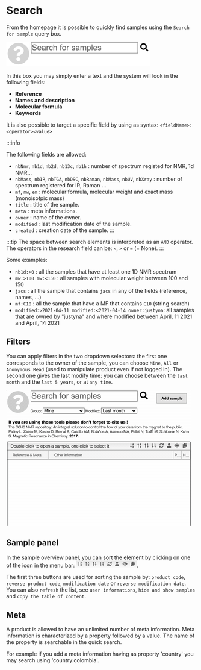 # Search

From the homepage it is possible to quickly find samples using the `Search for sample` query box.

![search_query](search.png)

In this box you may simply enter a text and the system will look in the following fields:

>
- **Reference**
- **Names and description**
- **Molecular formula**
- **Keywords**

It is also possible to target a specific field by using as syntax: `<fieldName>:<operator><value>`

:::info

The following fields are allowed:

- `nbNmr`, `nb1d`, `nb2d`, `nb13c`, `nb1h` : number of spectrum registed for NMR, 1d NMR...
- `nbMass`, `nbIR`, `nbTGA`, `nbDSC`, `nbRaman`, `nbMass`, `nbUV`, `nbXray` : number of spectrum registered for IR, Raman ...
- `mf`, `mw`, `em` : molecular formula, molecular weight and exact mass (monoisotpic mass)
- `title` : title of the sample.
- `meta` : meta informations.
- `owner` : name of the owner.
- `modified` : last modification date of the sample.
- `created` : creation date of the sample.
:::

:::tip
The space between search elements is interpreted as an `AND` operator. The operators in the research field can be: `<`, `>` or `=` (= None).
:::

Some examples:

- `nb1d:>0` : all the samples that have at least one 1D NMR spectrum
- `mw:>100 mw:<150` : all samples with molecular weight between 100 and 150
- `jacs` : all the sample that contains `jacs` in any of the fields (reference, names, ...)
- `mf:C10` : all the sample that have a MF that contains `C10` (string search)
- `modified:>2021-04-11 modified:<2021-04-14 owner:justyna`: all samples that are owned by "justyna" and where modified between April, 11 2021 and April, 14 2021

## Filters

You can apply filters in the two dropdown selectors: the first one corresponds to the owner of the sample, you can choose `Mine`, `All` or `Anonymous Read` (used to manipulate product even if not logged in). The second one gives the last modify time: you can choose between the `last month` and the `last 5 years`, or at `any time`.

![filter_search](filter_search.gif)

## Sample panel

In the sample overview panel, you can sort the element by clicking on one of the icon in the menu bar: ![sort](sort_menu.png).

The first three buttons are used for sorting the sample by: `product code`, `reverse product code`, `modification date` or `reverse modification date`. You can also `refresh` the list, see `user informations`, `hide and show samples` and `copy the table of content`. 

## Meta

A product is allowed to have an unlimited number of meta information. Meta information is characterized by a property followed by a value. The name of the property is searchable in the quick search.

For example if you add a meta information having as property 'country' you may search using 'country:colombia'.
